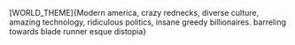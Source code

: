 [WORLD_THEME]{Modern america, crazy rednecks, diverse culture, amazing technology, ridiculous politics, insane greedy billionaires. barreling towards blade runner esque distopia}